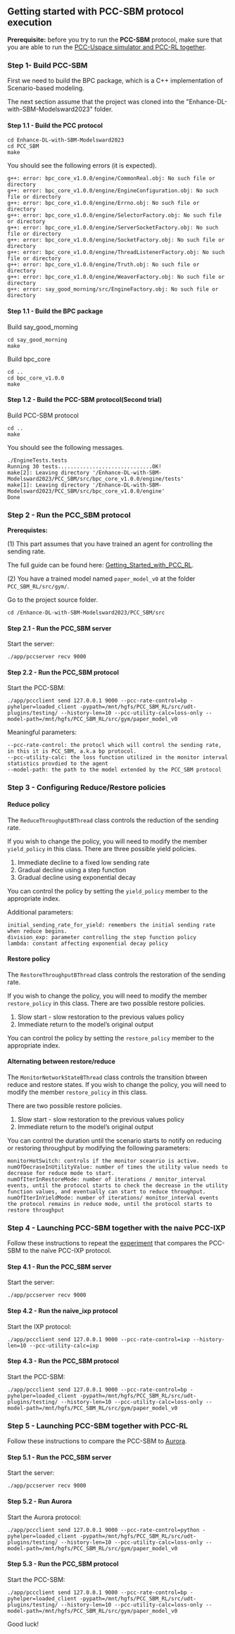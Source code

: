 ## Getting started with PCC-SBM protocol execution

**Prerequisite:** before you try to run the **PCC-SBM** protocol, make sure that you are able to 
run the [PCC-Uspace simulator and PCC-RL together](https://github.com/adielashrov/Enhance-DL-with-SBM-Modelsward2023/blob/main/PCC_SBM/GettingStarted_with_PCC_RL_PCC_Uspace.md).

### Step 1- Build PCC-SBM

First we need to build the BPC package, which is a C++ implementation of Scenario-based modeling.

The next section assume that the project was cloned into the "Enhance-DL-with-SBM-Modelsward2023" folder.

<!--TODO - copy the engineFactory file-->

#### Step 1.1 - Build the PCC protocol

```
cd Enhance-DL-with-SBM-Modelsward2023
cd PCC_SBM
make
```

You should see the following errors (it is expected).

```
g++: error: bpc_core_v1.0.0/engine/CommonReal.obj: No such file or directory
g++: error: bpc_core_v1.0.0/engine/EngineConfiguration.obj: No such file or directory
g++: error: bpc_core_v1.0.0/engine/Errno.obj: No such file or directory
g++: error: bpc_core_v1.0.0/engine/SelectorFactory.obj: No such file or directory
g++: error: bpc_core_v1.0.0/engine/ServerSocketFactory.obj: No such file or directory
g++: error: bpc_core_v1.0.0/engine/SocketFactory.obj: No such file or directory
g++: error: bpc_core_v1.0.0/engine/ThreadListenerFactory.obj: No such file or directory
g++: error: bpc_core_v1.0.0/engine/Truth.obj: No such file or directory
g++: error: bpc_core_v1.0.0/engine/WeaverFactory.obj: No such file or directory
g++: error: say_good_morning/src/EngineFactory.obj: No such file or directory
```

#### Step 1.1 - Build the BPC package

Build say_good_morning
```
cd say_good_morning
make
```

Build bpc_core
```
cd ..
cd bpc_core_v1.0.0
make
```

#### Step 1.2 - Build the PCC-SBM protocol(Second trial)

Build PCC-SBM protocol
```
cd ..
make
```
You should see the following messages.

```
./EngineTests.tests
Running 30 tests..............................OK!
make[2]: Leaving directory '/Enhance-DL-with-SBM-Modelsward2023/PCC_SBM/src/bpc_core_v1.0.0/engine/tests'
make[1]: Leaving directory '/Enhance-DL-with-SBM-Modelsward2023/PCC_SBM/src/bpc_core_v1.0.0/engine'
Done
```

### Step 2 - Run the PCC_SBM protocol

**Prerequistes:** 

(1) This part assumes that you have trained an agent for controlling the sending rate.

The full guide can be found here:  [Getting_Started_with_PCC_RL](https://github.com/adielashrov/Enhance-DL-with-SBM-Modelsward2023/blob/main/PCC_SBM/GettingStarted_with_PCC_RL_PCC_Uspace.md).

(2) You have a trained model named  ```paper_model_v0``` at the folder ```PCC_SBM_RL/src/gym/```.

Go to the project source folder.
```
cd /Enhance-DL-with-SBM-Modelsward2023/PCC_SBM/src
```

#### Step 2.1 - Run the PCC_SBM server

Start the server:
```
./app/pccserver recv 9000
```

#### Step 2.2 - Run the PCC_SBM protocol

Start the PCC-SBM:
```
./app/pccclient send 127.0.0.1 9000 --pcc-rate-control=bp -pyhelper=loaded_client -pypath=/mnt/hgfs/PCC_SBM_RL/src/udt-plugins/testing/ --history-len=10 --pcc-utility-calc=loss-only --model-path=/mnt/hgfs/PCC_SBM_RL/src/gym/paper_model_v0
```

Meaningful parameters:
```
--pcc-rate-control: the protocl which will control the sending rate, in this it is PCC_SBM, a.k.a bp protocol.
--pcc-utility-calc: the loss function utilized in the monitor interval statistics provdied to the agent
--model-path: the path to the model extended by the PCC_SBM protocol 
```

### Step 3 - Configuring Reduce/Restore policies 

#### Reduce policy

The ```ReduceThroughputBThread``` class controls the reduction of the sending rate.

If you wish to change the policy, you will need to modify the member ```yield_policy``` in this class.
There are three possible yield policies.
1. Immediate decline to a fixed low sending rate
2. Gradual decline using a step function
3. Gradual decline using exponential decay

You can control the policy by setting the ```yield_policy``` member to the appropriate index.

Additional parameters:
```
initial_sending_rate_for_yield: remembers the initial sending rate when reduce begins.
division_exp: parameter controlling the step function policy
lambda: constant affecting exponential decay policy
```

#### Restore policy

The ```RestoreThroughputBThread``` class controls the restoration of the sending rate.

If you wish to change the policy, you will need to modify the member ```restore_policy``` in this class.
There are two possible restore policies.
1. Slow start - slow restoration to the previous values policy
2. Immediate return to the model’s original output

You can control the policy by setting the ```restore_policy``` member to the appropriate index.

#### Alternating between restore/reduce

The ```MonitorNetworkStateBThread``` class controls the transition btween reduce and restore states.
If you wish to change the policy, you will need to modify the member ```restore_policy``` in this class.

There are two possible restore policies.
1. Slow start - slow restoration to the previous values policy
2. Immediate return to the model’s original output

You can control the duration until the scenario starts to notify on reducing or restoring throughput by modifying the following parameters:

```
monitorHotSwitch: controls if the monitor sceanrio is active.
numOfDecraseInUtilityValue: number of times the utility value needs to decrease for reduce mode to start.
numOfIterInRestoreMode: number of iterations / monitor_interval events, until the protocol starts to check the decrease in the utility function values, and eventually can start to reduce throughput.
numOfIterInYieldMode: number of iterations/ monitor_interval events the protocol remains in reduce mode, until the protocol starts to restore throughput
```
### Step 4 - Launching PCC-SBM together with the naive PCC-IXP

Follow these instructions to repeat the [experiment](https://arxiv.org/pdf/2301.08114.pdf) that compares the PCC-SBM to the naïve PCC-IXP protocol.

#### Step 4.1 - Run the PCC_SBM server

Start the server:
```
./app/pccserver recv 9000
```

#### Step 4.2 - Run the naive_ixp protocol

Start the IXP protocol:
```
./app/pccclient send 127.0.0.1 9000 --pcc-rate-control=ixp --history-len=10 --pcc-utility-calc=ixp 
```

#### Step 4.3 - Run the PCC_SBM protocol

Start the PCC-SBM:
```
./app/pccclient send 127.0.0.1 9000 --pcc-rate-control=bp -pyhelper=loaded_client -pypath=/mnt/hgfs/PCC_SBM_RL/src/udt-plugins/testing/ --history-len=10 --pcc-utility-calc=loss-only --model-path=/mnt/hgfs/PCC_SBM_RL/src/gym/paper_model_v0
```

### Step 5 - Launching PCC-SBM together with PCC-RL

Follow these instructions to compare the PCC-SBM to [Aurora](http://proceedings.mlr.press/v97/jay19a/jay19a.pdf).

#### Step 5.1 - Run the PCC_SBM server

Start the server:
```
./app/pccserver recv 9000
```

#### Step 5.2 - Run Aurora

Start the Aurora protocol:
```
./app/pccclient send 127.0.0.1 9000 --pcc-rate-control=python -pyhelper=loaded_client -pypath=/mnt/hgfs/PCC_SBM_RL/src/udt-plugins/testing/ --history-len=10 --pcc-utility-calc=loss-only --model-path=/mnt/hgfs/PCC_SBM_RL/src/gym/paper_model_v0
```

#### Step 5.3 - Run the PCC_SBM protocol

Start the PCC-SBM:
```
./app/pccclient send 127.0.0.1 9000 --pcc-rate-control=bp -pyhelper=loaded_client -pypath=/mnt/hgfs/PCC_SBM_RL/src/udt-plugins/testing/ --history-len=10 --pcc-utility-calc=loss-only --model-path=/mnt/hgfs/PCC_SBM_RL/src/gym/paper_model_v0
```
Good luck!
